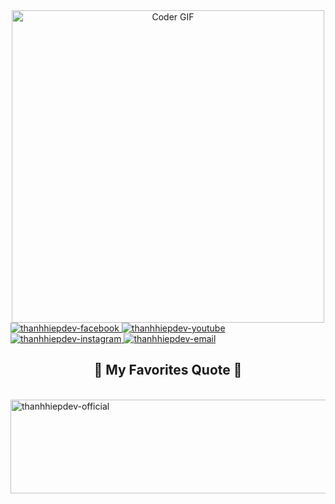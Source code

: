 

<div align="center">
<img src="https://media.giphy.com/media/SWoSkN6DxTszqIKEqv/giphy.gif" alt="Coder GIF" width="500">
</div>



  <a href="https://www.facebook.com/thanhhip0105/" target="blank">
    <img src="https://img.icons8.com/bubbles/100/000000/facebook-new.png" alt="thanhhiepdev-facebook" />
  </a>
  <a href="https://www.youtube.com/channel/UC9YMuS-q9EGVpo3yC74b_aQ" target="blank">
    <img src="https://img.icons8.com/bubbles/100/000000/youtube-squared.png" alt="thanhhiepdev-youtube" />
  </a>
  <a href="https://instagram.com/thanhhip0105" target="blank">
    <img src="https://img.icons8.com/bubbles/100/000000/instagram.png" alt="thanhhiepdev-instagram" />
  </a>
  <a href="mailto:nguyenhiep0456@gmail.com" target="top">
    <img src="https://img.icons8.com/bubbles/100/000000/apple-mail.png" alt="thanhhiepdev-email" />
  </a>
</div>

<br>

<h2 align="center">📑 My Favorites Quote 📑</h2>
<br>
<a href="#" target="_blank">
  <img src="svg/trungquandev-quotes.svg" width="846" height="150" alt="thanhhiepdev-official" />
</a>
